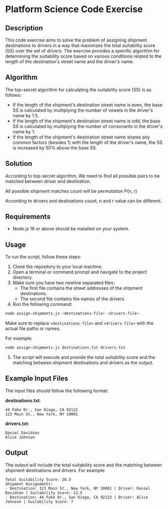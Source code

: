 # Platform Science Code Exercise

## Description

This code exercise aims to solve the problem of assigning shipment destinations to drivers in a way that maximizes the total suitability score (SS) over the set of drivers. The exercise provides a specific algorithm for determining the suitability score based on various conditions related to the length of the destination's street name and the driver's name.

## Algorithm

The top-secret algorithm for calculating the suitability score (SS) is as follows:

- If the length of the shipment's destination street name is even, the base SS is calculated by multiplying the number of vowels in the driver's name by 1.5.
- If the length of the shipment's destination street name is odd, the base SS is calculated by multiplying the number of consonants in the driver's name by 1.
- If the length of the shipment's destination street name shares any common factors (besides 1) with the length of the driver's name, the SS is increased by 50% above the base SS.

## Solution

According to top-secret algorithm, We need to find all possible pairs to be matched between driver and destination.

All possible shipment matches count will be permutation P(n, r)

According to drivers and destinations count, n and r value can be different.

## Requirements

- Node.js 16 or above should be installed on your system.

## Usage

To run the script, follow these steps:

1. Clone the repository to your local machine.
2. Open a terminal or command prompt and navigate to the project directory.
3. Make sure you have two newline separated files:
   - The first file contains the street addresses of the shipment destinations.
   - The second file contains the names of the drivers.
4. Run the following command:

```bash
node assign-shipments.js <destinations-file> <drivers-file>
```

Make sure to replace `<destinations-file>` and `<drivers-file>` with the actual file paths or names.

For example:

```bash
node assign-shipments.js destinations.txt drivers.txt
```

5. The script will execute and provide the total suitability score and the matching between shipment destinations and drivers as the output.

## Example Input Files

The input files should follow the following format:

**destinations.txt**:

```
44 Fake Dr., San Diego, CA 92122
123 Main St., New York, NY 10001
```

**drivers.txt**:

```
Daniel Davidson
Alice Johnson
```

## Output

The output will include the total suitability score and the matching between shipment destinations and drivers. For example:

```
Total Suitability Score: 20.5
Shipment Assignments:
- Destination: 123 Main St., New York, NY 10001 | Driver: Daniel Davidson | Suitability Score: 13.5
- Destination: 44 Fake Dr., San Diego, CA 92122 | Driver: Alice Johnson | Suitability Score: 7
```
